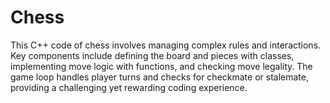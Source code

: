 # Chess
This C++ code of chess involves managing complex rules and interactions. Key components include defining the board and pieces with classes, implementing move logic with functions, and checking move legality. The game loop handles player turns and checks for checkmate or stalemate, providing a challenging yet rewarding coding experience.
